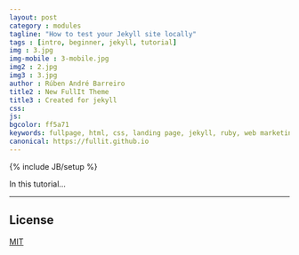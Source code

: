 ```yaml
---
layout: post
category : modules
tagline: "How to test your Jekyll site locally"
tags : [intro, beginner, jekyll, tutorial]
img : 3.jpg
img-mobile : 3-mobile.jpg
img2 : 2.jpg
img3 : 3.jpg
author : Rúben André Barreiro
title2 : New FullIt Theme
title3 : Created for jekyll
css: 
js: 
bgcolor: ff5a71
keywords: fullpage, html, css, landing page, jekyll, ruby, web marketing, advertising
canonical: https://fullit.github.io
---
```

{% include JB/setup %}

In this tutorial...

***

## License

[MIT](http://opensource.org/licenses/MIT)
